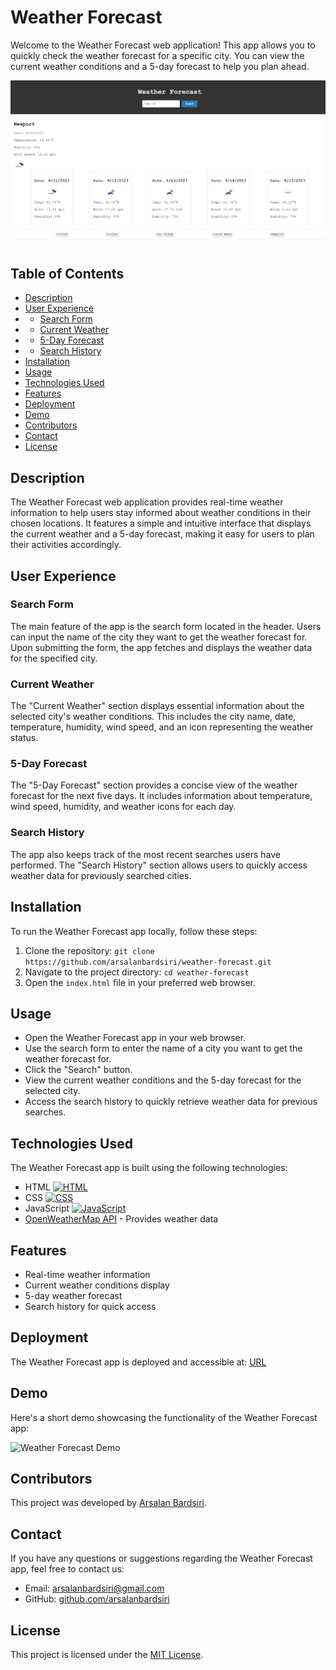 # Weather Forecast

Welcome to the Weather Forecast web application! This app allows you to quickly check the weather forecast for a specific city. You can view the current weather conditions and a 5-day forecast to help you plan ahead.

![Weather Forecast Screenshot](./assets/imgs/Screen.jpeg)

## Table of Contents

- [Description](#description)
- [User Experience](#user-experience)
- - [Search Form](#search-form)
- - [Current Weather](#current-weather)
- - [5-Day Forecast](#5-day-forecast)
- - [Search History](#search-history)
- [Installation](#installation)
- [Usage](#usage)
- [Technologies Used](#technologies-used)
- [Features](#features)
- [Deployment](#deployment)
- [Demo](#demo)
- [Contributors](#contributors)
- [Contact](#contact)
- [License](#license)

## Description

The Weather Forecast web application provides real-time weather information to help users stay informed about weather conditions in their chosen locations. It features a simple and intuitive interface that displays the current weather and a 5-day forecast, making it easy for users to plan their activities accordingly.

## User Experience

### Search Form

The main feature of the app is the search form located in the header. Users can input the name of the city they want to get the weather forecast for. Upon submitting the form, the app fetches and displays the weather data for the specified city.

### Current Weather

The "Current Weather" section displays essential information about the selected city's weather conditions. This includes the city name, date, temperature, humidity, wind speed, and an icon representing the weather status.

### 5-Day Forecast

The "5-Day Forecast" section provides a concise view of the weather forecast for the next five days. It includes information about temperature, wind speed, humidity, and weather icons for each day.

### Search History

The app also keeps track of the most recent searches users have performed. The "Search History" section allows users to quickly access weather data for previously searched cities.

## Installation

To run the Weather Forecast app locally, follow these steps:

1. Clone the repository: `git clone https://github.com/arsalanbardsiri/weather-forecast.git`
2. Navigate to the project directory: `cd weather-forecast`
3. Open the `index.html` file in your preferred web browser.

## Usage

- Open the Weather Forecast app in your web browser.
- Use the search form to enter the name of a city you want to get the weather forecast for.
- Click the "Search" button.
- View the current weather conditions and the 5-day forecast for the selected city.
- Access the search history to quickly retrieve weather data for previous searches.

## Technologies Used

The Weather Forecast app is built using the following technologies:

- HTML [![HTML](https://img.shields.io/badge/HTML-orange?style=for-the-badge&logo=html5)](https://developer.mozilla.org/en-US/docs/Web/HTML)
- CSS [![CSS](https://img.shields.io/badge/CSS-blue?style=for-the-badge&logo=css3)](https://developer.mozilla.org/en-US/docs/Web/CSS)
- JavaScript [![JavaScript](https://img.shields.io/badge/JavaScript-yellow?style=for-the-badge&logo=javascript)](https://developer.mozilla.org/en-US/docs/Web/JavaScript)
- [OpenWeatherMap API](https://openweathermap.org/api) - Provides weather data

## Features

- Real-time weather information
- Current weather conditions display
- 5-day weather forecast
- Search history for quick access

## Deployment

The Weather Forecast app is deployed and accessible at: [URL](https://arsalanbardsiri.github.io/weather-forecast/)

## Demo

Here's a short demo showcasing the functionality of the Weather Forecast app:

![Weather Forecast Demo](./assets/imgs/Demo.gif)

## Contributors

This project was developed by [Arsalan Bardsiri](https://github.com/arsalanbardsiri).

## Contact

If you have any questions or suggestions regarding the Weather Forecast app, feel free to contact us:

- Email: arsalanbardsiri@gmail.com
- GitHub: [github.com/arsalanbardsiri](https://github.com/arsalanbardsiri)

## License

This project is licensed under the [MIT License](LICENSE).
